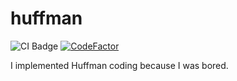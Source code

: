 # huffman

![CI Badge](https://github.com/ethanuppal/huffman/actions/workflows/ci.yaml/badge.svg)
[![CodeFactor](https://www.codefactor.io/repository/github/ethanuppal/huffman/badge)](https://www.codefactor.io/repository/github/ethanuppal/huffman)

I implemented Huffman coding because I was bored.
